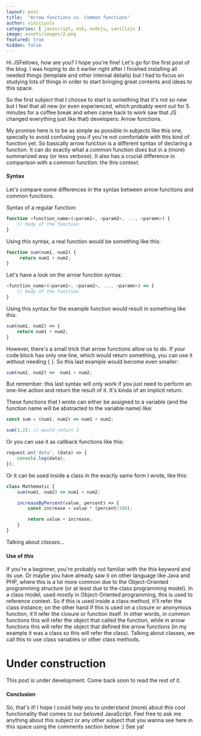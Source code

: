 ```yaml
---
layout: post
title:  "Arrow functions vs. Common functions"
author: viniciusls
categories: [ javascript, es6, nodejs, vanillajs ]
image: assets/images/2.png
featured: true
hidden: false
---
```


Hi JSFellows, how are you? I hope you're fine! Let's go for the first post of the blog. I was hoping to do it earlier right after I finished installing all needed things (template and other internal details) but I had to focus on studying lots of things in order to start bringing great contents and ideas to this space.

So the first subject that I choose to start is something that it's not so new but I feel that all new (or even experienced, which probably went out for 5 minutes for a coffee break and when came back to work saw that JS changed everything just like that) developers: Arrow functions.

My promise here is to be as simple as possible in subjects like this one, specially to avoid confusing you if you're not comfortable with this kind of function yet. So basically arrow function is a different syntax of declaring a function. It can do exactly what a common function does but in a (more) summarized way (or less verbose). It also has a crucial difference in comparison with a common function: the this context.

#### Syntax

Let's compare some differences in the syntax between arrow functions and common functions.

Syntax of a regular function:

```javascript
function <function_name>(<param1>, <param2>, ..., <paramn>) {
    // body of the function
}
```

Using this syntax, a real function would be something like this:

```javascript
function sum(num1, num2) {
     return num1 + num2;
}
```

Let's have a look on the arrow function syntax:

```javascript
<function_name>(<param1>, <param2>, ..., <paramn>) => {
    // body of the function
}
```

Using this syntax for the example function would result in something like this:

```javascript
sum(num1, num2) => {
    return num1 + num2;
}
```

However, there's a small trick that arrow functions allow us to do. If your code block has only one line, which would return something, you can use it without needing { }. So this last example would become even smaller:

```javascript
sum(num1, num2) =>  num1 + num2;
````

But remember: this last syntax will only work if you just need to perform an one-line action and return the result of it. It's kinda of an implicit return.

These functions that I wrote can either be assigned to a variable (and the function name will be abstracted to the variable name) like:

```javascript
const sum = (num1, num2) => num1 + num2;

sum(1,2); // would return 3
```

Or you can use it as callback functions like this:

```javascript
request.on('data', (data) => {
    console.log(data);
});
```

Or it can be used inside a class in the exactly same form I wrote, like this:

```javascript
class Mathematic {
    sum(num1, num2) => num1 + num2;

    increaseByPercent(value, percent) => {
        const increase = value * (percent/100);

        return value + increase;
    }
}
```

Talking about *classes*...

#### Use of *this*

If you're a beginner, you're probably not familiar with the this keyword and its use. Or maybe you have already saw it on other language like Java and PHP, where this is a lot more common due to the Object-Oriented programming structure (or at least due to the class programming model). In a class model, used mostly in Object-Oriented programming, this is used to reference context. So if this is used inside a class method, it'll refer the class instance; on the other hand if this is used on a closure or anonymous function, it'll refer the closure or function itself. In other words, in common functions this will refer the object that called the function, while in arrow functions this will refer the object that defined the arrow functions (in my example it was a class so this will refer the class). Talking about classes, we call this to use class variables or other class methods.

# Under construction

This post is under development. Come back soon to read the rest of it.


#### Conclusion
So, that's it! I hope I could help you to understand (more) about this cool functionality that comes to our beloved JavaScript. Feel free to ask me anything about this subject or any other subject that you wanna see here in this space using the comments section below :) See ya!